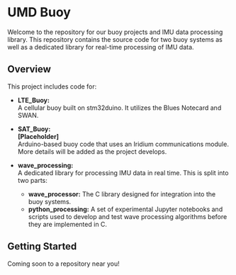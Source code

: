 # UMD Buoy 

Welcome to the repository for our buoy projects and IMU data processing library. This repository contains the source code for two buoy systems as well as a dedicated library for real-time processing of IMU data.

## Overview

This project includes code for:

- **LTE_Buoy:**  
  A cellular buoy built on stm32duino. It utilizes the Blues Notecard and SWAN.

- **SAT_Buoy:**  
  **[Placeholder]**  
  Arduino-based buoy code that uses an Iridium communications module. More details will be added as the project develops.

- **wave_processing:**  
  A dedicated library for processing IMU data in real time. This is split into two parts:
  - **wave_processor:** The C library designed for integration into the buoy systems.
  - **python_processing:** A set of experimental Jupyter notebooks and scripts used to develop and test wave processing algorithms before they are implemented in C.

## Getting Started
Coming soon to a repository near you!
